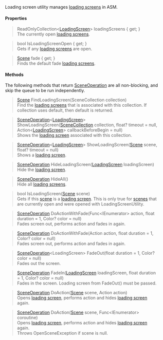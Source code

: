 Loading screen utility manages [loading screens](LoadingScreen) in ASM.

#### Properties

> ReadOnlyCollection\<[LoadingScreen](LoadingScreen)> loadingScreens { get; }\
The currently open [loading screens](LoadingScreen).

> bool IsLoadingScreenOpen { get; }\
Gets if any [loading screens](LoadingScreen) are open.

> [Scene](Scene) fade { get; }\
Finds the default fade [loading screens](LoadingScreen).

#### Methods

The following methods that return [SceneOperation](SceneOperation) are all non-blocking, and skip the queue to be run independently.

> [Scene](Scene) FindLoadingScreen(SceneCollection collection)\
Find the [loading screens](LoadingScreen) that is associated with this collection. If collection uses default, then default is returned.

> [SceneOperation](SceneOperation)\<[LoadingScreen](LoadingScreen)> ShowLoadingScreen([SceneCollection](SceneCollection) collection, float? timeout = null, Action\<[LoadingScreen](LoadingScreen)> callbackBeforeBegin = null)\
Shows the [loading screen](LoadingScreen) associated with this collection.

> [SceneOperation](SceneOperation)\<[LoadingScreen](LoadingScreen)> ShowLoadingScreen([Scene](Scene) scene, float? timeout = null)\
Shows a [loading screen](LoadingScreen).

> [SceneOperation](SceneOperation) HideLoadingScreen([LoadingScreen](LoadingScreen) loadingScreen)\
Hide the [loading screen](LoadingScreen).

> [SceneOperation](SceneOperation) HideAll()\
Hide all [loading screens](LoadingScreen).

> bool IsLoadingScreen([Scene](Scene) scene)\
Gets if this [scene](Scene) is a [loading screen](LoadingScreen). This is only true for [scenes](Scene) that are currently open and were opened with LoadingScreenUtility.

> [SceneOperation](SceneOperation) DoActionWithFade(Func\<IEnumerator> action, float duration = 1, Color? color = null)\
Fades screen out, performs action and fades in again.

> [SceneOperation](SceneOperation) DoActionWithFade(Action action, float duration = 1, Color? color = null)\
Fades screen out, performs action and fades in again.

> [SceneOperation](SceneOperation)\<LoadingScreen> FadeOut(float duration = 1, Color? color = null)\
Fades out the screen.

> [SceneOperation](SceneOperation) FadeIn([LoadingScreen](LoadingScreen) loadingScreen, float duration = 1, Color? color = null)\
Fades in the screen. Loading screen from FadeOut() must be passed.

> [SceneOperation](SceneOperation) DoAction([Scene](Scene) scene, Action action)\
Opens [loading screen](LoadingScreen), performs action and hides [loading screen](LoadingScreen) again.

> [SceneOperation](SceneOperation) DoAction([Scene](Scene) scene, Func\<IEnumerator> coroutine)\
Opens [loading screen](LoadingScreen), performs action and hides [loading screen](LoadingScreen) again.\
Throws OpenSceneException if scene is null.

